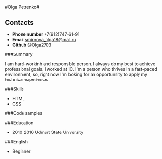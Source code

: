 #Olga Petrenko#


Contacts
---------------
* **Phone number** +7(912)747-61-91
* **Email** smirnova_olga18@mail.ru
* **Github** @Olga2703


###Summary

I am hard-workinh and responsible person. I always do my best
to achieve professional goals. I worked at 1C. I'm a person who
thrives in a fast-paced environment, so, right now I'm looking 
for an opportunnity to apply my technical experience.

###Skills

* HTML
* CSS

###Code samples


###Education

* 2010-2016 Udmurt State University


###English

* Beginner


